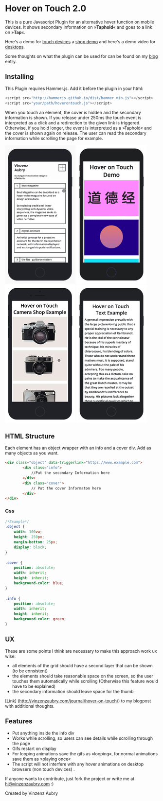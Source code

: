 # Hover on Touch 2.0

This is a pure Javascript Plugin for an alternative hover function on mobile devices. It shows secondary information on »**Taphold**« and goes to a link on »**Tap**«.

Here's a demo for [touch devices](http://vinzenzaubry.com/demos/hoverontouch/) a [shop demo](http://vinzenzaubry.com/demos/hoverontouch/) and here's a demo video for [desktops](http://vinzenzaubry.com/demos/hoverontouch/desktop).

Some thoughts on what the plugin can be used for can be found on my [blog](http://vinzenzaubry.com/journal/hover-on-touch/) entry. 

## Installing
This Plugin requires Hammer.js. Add it before the plugin in your html:

```javascript
<script src="http://hammerjs.github.io/dist/hammer.min.js"></script>
<script src="your/path/hoverontouch.js"></script>
```

When you touch an element, the cover is hidden and the secondary information is shown. If you release under 250ms the touch event is interpreted as a click and a redirection to the given link is triggered. Otherwise, if you hold longer, the event is interpreted as a »Taphold« and the cover is shown again on release. The user can read the secondary information while scrolling the page for example.

![Preview of the Plugin on a Portfolio](/media/readme.gif?raw=true "Preview")
![Preview with nice colors and animation](/media/fun.gif?raw=true "Preview")
![Preview of the Plugin for a shop](/media/shop.gif?raw=true "Preview")
![Preview of the Plugin for a text with an ad behind](/media/text.gif?raw=true "Preview")

## HTML Structure

Each element has an object wrapper with an info and a cover div. Add as many objects as you want.
```html
<div class="object" data-triggerlink="https://www.example.com">
        <div class="info">
            //Put the secondary Information here
        </div>
        <div class="cover">
            // Put the cover Informaton here
        </div>
</div>
```
### Css
```css
/*Example*/
.object {
    width: 100vw;
    height: 250px;
    margin-bottom: 25px;
    display: block;
}

.cover {
    position: absolute;
    width: inherit;
    height: inherit;
    background-color: blue;
}

.info {
    position: absolute;
    width: inherit;
    height: inherit;
    background-color: green;
}

```
## UX
These are some points I think are necessary to make this approach work ux wise:

- all elements of the grid should have a second layer that can be shown (to be consistent)
- the elements should take reasonable space on the screen, so the user touches them automatically while scrolling (Otherwise this feature would have to be explained)
- the secondary information should leave space for the thumb

[Link] (http://vinzenzaubry.com/journal/hover-on-touch/) to my blogpost with additional thoughts.

## Features

- Put anything inside the info div
- Works while scrolling, so users can see details while scrolling through the page
- Gifs restart on display
- For looping animations save the gifs as »looping«, for normal animations save them as »playing once«
- The script will not interfere with any hover animations on desktop browsers (non touch devices) .


If anyone wants to contribute, just fork the project or write me at hi@vinzenzaubry.com :)

Created by Vinzenz Aubry
